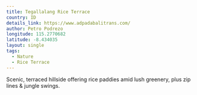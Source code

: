 ```yaml
---
title: Tegallalang Rice Terrace
country: ID
details_link: https://www.adpadabalitrans.com/
author: Petro Podrezo
longitude: 115.2770682
latitude: -8.434035
layout: single
tags:
  - Nature
  - Rice Terrace
---
```

Scenic, terraced hillside offering rice paddies amid lush greenery, plus zip lines & jungle swings.

